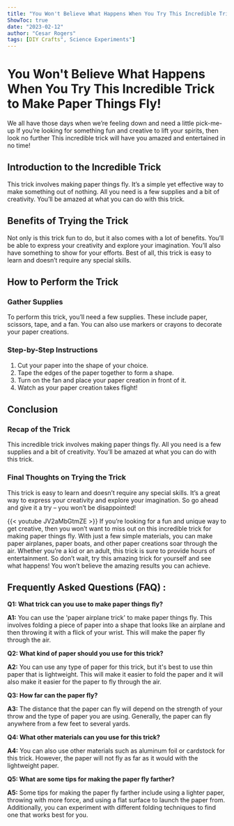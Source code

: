 ```yaml
---
title: "You Won't Believe What Happens When You Try This Incredible Trick to Make Paper Things Fly!"
ShowToc: true 
date: "2023-02-12"
author: "Cesar Rogers" 
tags: [DIY Crafts", Science Experiments"]
---
```

# You Won't Believe What Happens When You Try This Incredible Trick to Make Paper Things Fly!

We all have those days when we’re feeling down and need a little pick-me-up If you’re looking for something fun and creative to lift your spirits, then look no further This incredible trick will have you amazed and entertained in no time!

## Introduction to the Incredible Trick

This trick involves making paper things fly. It’s a simple yet effective way to make something out of nothing. All you need is a few supplies and a bit of creativity. You’ll be amazed at what you can do with this trick.

## Benefits of Trying the Trick

Not only is this trick fun to do, but it also comes with a lot of benefits. You’ll be able to express your creativity and explore your imagination. You’ll also have something to show for your efforts. Best of all, this trick is easy to learn and doesn’t require any special skills.

## How to Perform the Trick

### Gather Supplies

To perform this trick, you’ll need a few supplies. These include paper, scissors, tape, and a fan. You can also use markers or crayons to decorate your paper creations.

### Step-by-Step Instructions

1. Cut your paper into the shape of your choice.
2. Tape the edges of the paper together to form a shape.
3. Turn on the fan and place your paper creation in front of it.
4. Watch as your paper creation takes flight!

## Conclusion

### Recap of the Trick

This incredible trick involves making paper things fly. All you need is a few supplies and a bit of creativity. You’ll be amazed at what you can do with this trick.

### Final Thoughts on Trying the Trick

This trick is easy to learn and doesn’t require any special skills. It’s a great way to express your creativity and explore your imagination. So go ahead and give it a try – you won’t be disappointed!

{{< youtube JV2aMbGtmZE >}} 
If you’re looking for a fun and unique way to get creative, then you won’t want to miss out on this incredible trick for making paper things fly. With just a few simple materials, you can make paper airplanes, paper boats, and other paper creations soar through the air. Whether you’re a kid or an adult, this trick is sure to provide hours of entertainment. So don’t wait, try this amazing trick for yourself and see what happens! You won’t believe the amazing results you can achieve.

## Frequently Asked Questions (FAQ) :
**Q1: What trick can you use to make paper things fly?**

**A1:** You can use the 'paper airplane trick' to make paper things fly. This involves folding a piece of paper into a shape that looks like an airplane and then throwing it with a flick of your wrist. This will make the paper fly through the air. 

**Q2: What kind of paper should you use for this trick?**

**A2:** You can use any type of paper for this trick, but it's best to use thin paper that is lightweight. This will make it easier to fold the paper and it will also make it easier for the paper to fly through the air. 

**Q3: How far can the paper fly?**

**A3:** The distance that the paper can fly will depend on the strength of your throw and the type of paper you are using. Generally, the paper can fly anywhere from a few feet to several yards. 

**Q4: What other materials can you use for this trick?**

**A4:** You can also use other materials such as aluminum foil or cardstock for this trick. However, the paper will not fly as far as it would with the lightweight paper. 

**Q5: What are some tips for making the paper fly farther?**

**A5:** Some tips for making the paper fly farther include using a lighter paper, throwing with more force, and using a flat surface to launch the paper from. Additionally, you can experiment with different folding techniques to find one that works best for you.



